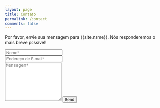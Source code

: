 ```yaml
---
layout: page
title: Contato
permalink: /contact
comments: false
---
```


<form action="https://formspree.io/{{site.email}}" method="POST">    
<p class="mb-4">Por favor, envie sua mensagem para {{site.name}}. Nós responderemos o mais breve possível!</p>
<div class="form-group row">
<div class="col-md-6">
<input class="form-control" type="text" name="name" placeholder="Nome*" required>
</div>
<div class="col-md-6">
<input class="form-control" type="email" name="_replyto" placeholder="Endereço de E-mail*" required>
</div>
</div>
<textarea rows="8" class="form-control mb-3" name="message" placeholder="Mensagem*" required></textarea>    
<input class="btn btn-dark" type="submit" value="Send">
</form>
